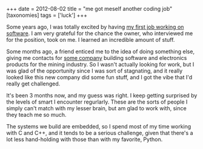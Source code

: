 +++
date = 2012-08-02
title = "me got meself another coding job"
[taxonomies]
tags = ['luck']
+++

Some years ago, I was totally excited by having [my first job working on
software]. I am very grateful for the chance the owner, who interviewed
me for the position, took on me. I learned an incredible amount of
stuff.

Some months ago, a friend enticed me to the idea of doing something
else, giving me contacts for [some company] building software and
electronics products for the mining industry. So I wasn't actually
looking for work, but I was glad of the opportunity since I was sort of
stagnating, and it really looked like this new company did some fun
stuff, and I got the vibe that I'd really get challenged.

It's been 3 months now, and my guess was right. I keep getting
surprised by the levels of smart I encounter regurlarly. These are the
sorts of people I simply can't match with my lesser brain, but am glad
to work with, since they teach me so much.

The systems we build are embedded, so I spend most of my time working
with C and C++, and it tends to be a serious challenge, given that
there's a lot less hand-holding with those than with my favorite,
Python.

  [my first job working on software]: @/me-got-meself-a-coding-job.md
  [some company]: http://eiq.co.za
